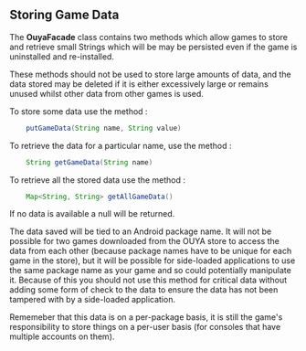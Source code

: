 ## Storing Game Data

The **OuyaFacade** class contains two methods which allow games to store and retrieve 
small Strings which will be may be persisted even if the game is uninstalled and re-installed. 

These methods should not be used to store large amounts of data, and the data stored may be deleted if it is either excessively large or remains unused whilst other data from other games is used.

To store some data use the method :

```java
	putGameData(String name, String value)
```

To retrieve the data for a particular name, use the method :

```java
	String getGameData(String name)
```

To retrieve all the stored data use the method :

```java
	Map<String, String> getAllGameData()
```

If no data is available a null will be returned.


The data saved will be tied to an Android package name. It will not be possible for two games downloaded from the OUYA store to access the data from each other (because package names have to be unique for each game in the store), but it will be possible for side-loaded applications to use the same package name as your game and so could potentially manipulate it. Because of this you should not use this method for critical data without adding some form of check to the data to ensure the data has not been tampered with by a side-loaded application.


Rememeber that this data is on a per-package basis, it is still the game's responsibility to store things on a per-user basis (for consoles that have multiple accounts on them).
